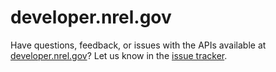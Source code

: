 # developer.nrel.gov

Have questions, feedback, or issues with the APIs available at [developer.nrel.gov](https://developer.nrel.gov/)? Let us know in the [issue tracker](https://github.com/NREL/developer.nrel.gov/issues).
